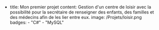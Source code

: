   - title: Mon premier projet
    content: Gestion d'un centre de loisir avec la possibilité pour la secrétaire de renseigner des enfants, des familles et des médecins afin de les lier entre eux.
    image: /Projets/loisir.png
    badges:
          - "C#"
          - "MySQL"

